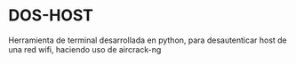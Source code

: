 # DOS-HOST
Herramienta de terminal desarrollada en python, para desautenticar host de una red wifi, haciendo uso de aircrack-ng
